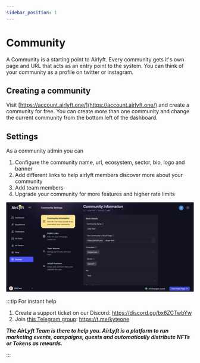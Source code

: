 ```yaml
---
sidebar_position: 1
---
```


# Community

A Community is a starting point to Airlyft. Every community gets it's own page and URL that acts as an entry point to the system. You can think of your community as a profile on twitter or instagram.

## Creating a community

Visit [https://account.airlyft.one/](https://account.airlyft.one/) and create a community for free. You can create more than one community and change the current community from the bottom left of the dashboard.

## Settings

As a community admin you can

1. Configure the community name, url, ecosystem, sector, bio, logo and banner
2. Add different links to help airlyft members discover more about your community
3. Add team members
4. Upgrade your community for more features and higher rate limits

![Community Settings](./images/community.png)

:::tip For instant help

1. Create a support ticket on our Discord: https://discord.gg/bx6ZCTwbYw
2. Join [this Telegram group](https://t.me/kyteone): https://t.me/kyteone

**_The AirLyft Team is there to help you. AirLyft is a platform to run marketing events, campaigns, quests and automatically distribute NFTs or Tokens as rewards._**

:::
